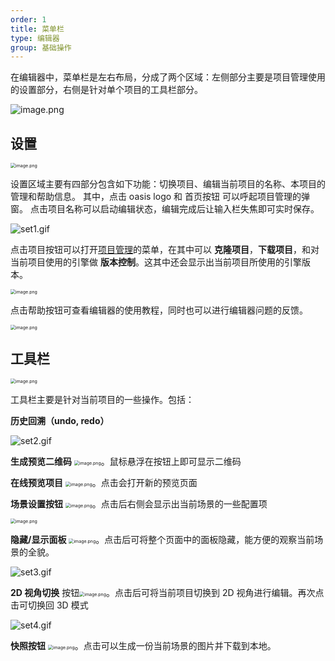 ```yaml
---
order: 1
title: 菜单栏
type: 编辑器
group: 基础操作
---
```


在编辑器中，菜单栏是左右布局，分成了两个区域：左侧部分主要是项目管理使用的设置部分，右侧是针对单个项目的工具栏部分。  

![image.png](https://img.alicdn.com/imgextra/i4/O1CN0132fsSv1V0iuAhcfMl_!!6000000002591-2-tps-3574-84.png)

## 设置

<img src="https://img.alicdn.com/imgextra/i4/O1CN01gVf5E61hSSH3HUpgK_!!6000000004276-2-tps-782-76.png" alt="image.png" style="zoom:50%;" />  

设置区域主要有四部分包含如下功能：切换项目、编辑当前项目的名称、本项目的管理和帮助信息。
其中，点击 oasis logo 和 首页按钮 可以呼起项目管理的弹窗。
点击项目名称可以启动编辑状态，编辑完成后让输入栏失焦即可实时保存。  

![set1.gif](https://img.alicdn.com/imgextra/i2/O1CN01Dit11q1YhGXZNv8j0_!!6000000003090-1-tps-286-98.gif)

点击项目按钮可以打开[项目管理](${docs}editor-projec-cn)的菜单，在其中可以 **克隆项目**，**下载项目**，和对当前项目使用的引擎做 **版本控制**。这其中还会显示出当前项目所使用的引擎版本。  

<img src="https://img.alicdn.com/imgextra/i2/O1CN01jGVh1o1rzZ42dHa8B_!!6000000005702-2-tps-424-368.png" alt="image.png" style="zoom:50%;" />

点击帮助按钮可查看编辑器的使用教程，同时也可以进行编辑器问题的反馈。  

<img src="https://img.alicdn.com/imgextra/i3/O1CN01BFfELm1vW1zGff5aO_!!6000000006179-2-tps-280-212.png" alt="image.png" style="zoom:50%;" />

## 工具栏

<img src="https://img.alicdn.com/imgextra/i3/O1CN016IMSYH1tLNXdj2Hmm_!!6000000005885-2-tps-1142-76.png" alt="image.png" style="zoom:50%;" />  

工具栏主要是针对当前项目的一些操作。包括：

**历史回溯（undo, redo）**   

![set2.gif](https://gw.alipayobjects.com/mdn/rms_7c464e/afts/img/A*HxVUQZWboEkAAAAAAAAAAAAAARQnAQ)

**生成预览二维码** <img src="https://img.alicdn.com/imgextra/i3/O1CN01NVpSCX1c5UKjuZtrH_!!6000000003549-2-tps-54-44.png" alt="image.png" style="zoom:50%;" />。鼠标悬浮在按钮上即可显示二维码

**在线预览项目** <img src="https://img.alicdn.com/imgextra/i1/O1CN015EMX2n1TxEGY79kKl_!!6000000002448-2-tps-46-44.png" alt="image.png" style="zoom:50%;" />。点击会打开新的预览页面

**场景设置按钮** <img src="https://img.alicdn.com/imgextra/i3/O1CN01bZ4A3A1TH5pOFAkJj_!!6000000002356-2-tps-46-48.png" alt="image.png" style="zoom:50%;" />。点击后右侧会显示出当前场景的一些配置项

<img src="https://img.alicdn.com/imgextra/i3/O1CN012JtXG01RvHLTfSMAQ_!!6000000002173-2-tps-874-1318.png" alt="image.png" style="zoom:50%;" />

**隐藏/显示面板** <img src="https://img.alicdn.com/imgextra/i1/O1CN01CQJmM91kb6bPah6V6_!!6000000004701-2-tps-42-36.png" alt="image.png" style="zoom:50%;" />。点击后可将整个页面中的面板隐藏，能方便的观察当前场景的全貌。

![set3.gif](https://img.alicdn.com/imgextra/i2/O1CN01HBZbdv20AZVhAaep2_!!6000000006809-1-tps-1777-984.gif)

**2D 视角切换** 按钮<img src="https://img.alicdn.com/imgextra/i2/O1CN01ij8NXB1KU4Vfw1a2o_!!6000000001166-2-tps-64-48.png" alt="image.png" style="zoom:50%;" />。点击后可将当前项目切换到 2D 视角进行编辑。再次点击可切换回 3D 模式

![set4.gif](https://img.alicdn.com/imgextra/i1/O1CN016Se9rO1DCTzDJN6e0_!!6000000000180-1-tps-1777-984.gif)

**快照按钮** <img src="https://img.alicdn.com/imgextra/i1/O1CN01yFxqDF1paFwlStK0c_!!6000000005376-2-tps-60-40.png" alt="image.png" style="zoom:50%;" />。点击可以生成一份当前场景的图片并下载到本地。
